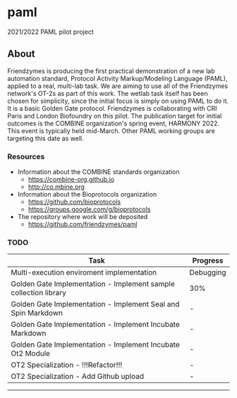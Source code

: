# paml

2021/2022 PAML pilot project

## About

Friendzymes is producing the first practical demonstration of a new lab automation standard, Protocol Activity Markup/Modeling Language (PAML), applied to a real, multi-lab task. We are aiming to use all of the Friendzymes network's OT-2s as part of this work. The wetlab task itself has been chosen for simplicity, since the initial focus is simply on using PAML to do it. It is a basic Golden Gate protocol. Friendzymes is collaborating with CRI Paris and London Biofoundry on this pilot. The publication target for initial outcomes is the COMBINE organization's spring event, HARMONY 2022. This event is typically held mid-March. Other PAML working groups are targeting this date as well.

### Resources

- Information about the COMBINE standards organization
  - https://combine-org.github.io
  - http://co.mbine.org
- Information about the Bioprotocols organization
  - https://github.com/bioprotocols 
  - https://groups.google.com/g/bioprotocols
- The repository where work will be deposited
  - https://github.com/friendzymes/paml 

### TODO
|Task|Progress|
|---|---|
|Multi-execution enviroment implementation|Debugging|
|Golden Gate Implementation - Implement sample collection library|30%|
|Golden Gate Implementation - Implement Seal and Spin Markdown|-|
|Golden Gate Implementation - Implement Incubate Markdown|-|
|Golden Gate Implementation - Implement Incubate Ot2 Module|-|
|OT2 Specialization - !!!Refactor!!!|-|
|OT2 Specialization - Add Github upload|-|
---
